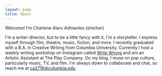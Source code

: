 ```yaml
---
layout: page
title: About
---
```


<p class="message">
  Welcome! I’m Charlene Alaro Adhiambo (she/her)
</p>

   I'm a writer-director, but to be a little fancy with it, I'm a storyteller. I express myself through film, theatre, music, fiction, and more. I recently graduated with a B.A. in Creative Writing from Columbia University. Currently I host a weekly writing workshop on Instagram called [Write Wrong](http://instagram.com/charlenealaro/) and am an Artistic Assistant at The Play Company. On my blog, I muse on pop culture, particularly music, TV, and film. I'm always down to collaborate and chat, so reach me at ca2716@columbia.edu.
